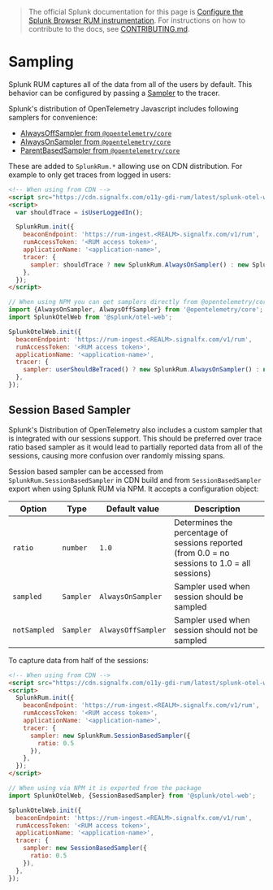 > The official Splunk documentation for this page is [Configure the Splunk Browser RUM instrumentation](https://quickdraw.splunk.com/redirect/?product=Observability&location=github.rum.configuration&version=current). For instructions on how to contribute to the docs, see [CONTRIBUTING.md](../CONTRIBUTING.md#documentation).

# Sampling

Splunk RUM captures all of the data from all of the users by default. This behavior can be configured by passing a [Sampler](https://github.com/open-telemetry/opentelemetry-js-api/blob/main/src/trace/Sampler.ts) to the tracer.

Splunk's distribution of OpenTelemetry Javascript includes following samplers for convenience:

* [AlwaysOffSampler from `@opentelemetry/core`](https://github.com/open-telemetry/opentelemetry-js/blob/main/packages/opentelemetry-core/src/trace/sampler/AlwaysOffSampler.ts)
* [AlwaysOnSampler from `@opentelemetry/core`](https://github.com/open-telemetry/opentelemetry-js/blob/main/packages/opentelemetry-core/src/trace/sampler/AlwaysOnSampler.ts)
* [ParentBasedSampler from `@opentelemetry/core`](https://github.com/open-telemetry/opentelemetry-js/blob/main/packages/opentelemetry-core/src/trace/sampler/ParentBasedSampler.ts)

These are added to `SplunkRum.*` allowing use on CDN distribution. For example to only get traces from logged in users:

```html
<!-- When using from CDN -->
<script src="https://cdn.signalfx.com/o11y-gdi-rum/latest/splunk-otel-web.js" crossorigin="anonymous"></script>
<script>
  var shouldTrace = isUserLoggedIn();

  SplunkRum.init({
    beaconEndpoint: 'https://rum-ingest.<REALM>.signalfx.com/v1/rum',
    rumAccessToken: '<RUM access token>',
    applicationName: '<application-name>',
    tracer: {
      sampler: shouldTrace ? new SplunkRum.AlwaysOnSampler() : new SplunkRum.AlwaysOffSampler(),
    },
  });
</script>
```

```js
// When using NPM you can get samplers directly from @opentelemetry/core
import {AlwaysOnSampler, AlwaysOffSampler} from '@opentelemetry/core';
import SplunkOtelWeb from '@splunk/otel-web';

SplunkOtelWeb.init({
  beaconEndpoint: 'https://rum-ingest.<REALM>.signalfx.com/v1/rum',
  rumAccessToken: '<RUM access token>',
  applicationName: '<application-name>',
  tracer: {
    sampler: userShouldBeTraced() ? new SplunkRum.AlwaysOnSampler() : new SplunkRum.AlwaysOffSampler(),
  },
});
```

## Session Based Sampler

Splunk's Distribution of OpenTelemetry also includes a custom sampler that is integrated with our sessions support. This should be preferred over trace ratio based sampler as it would lead to partially reported data from all of the sessions, causing more confusion over randomly missing spans.

Session based sampler can be accessed from `SplunkRum.SessionBasedSampler` in CDN build and from `SessionBasedSampler` export when using Splunk RUM via NPM. It accepts a configuration object:

|Option|Type|Default value|Description|
|---|---|---|---|
|`ratio`|`number`|`1.0`|Determines the percentage of sessions reported (from 0.0 = no sessions to 1.0 = all sessions)|
|`sampled`|`Sampler`|`AlwaysOnSampler`|Sampler used when session should be sampled|
|`notSampled`|`Sampler`|`AlwaysOffSampler`|Sampler used when session should not be sampled|

To capture data from half of the sessions:

```html
<!-- When using from CDN -->
<script src="https://cdn.signalfx.com/o11y-gdi-rum/latest/splunk-otel-web.js" crossorigin="anonymous"></script>
<script>
  SplunkRum.init({
    beaconEndpoint: 'https://rum-ingest.<REALM>.signalfx.com/v1/rum',
    rumAccessToken: '<RUM access token>',
    applicationName: '<application-name>',
    tracer: {
      sampler: new SplunkRum.SessionBasedSampler({
        ratio: 0.5
      }),
    },
  });
</script>
```

```js
// When using via NPM it is exported from the package
import SplunkOtelWeb, {SessionBasedSampler} from '@splunk/otel-web';

SplunkOtelWeb.init({
  beaconEndpoint: 'https://rum-ingest.<REALM>.signalfx.com/v1/rum',
  rumAccessToken: '<RUM access token>',
  applicationName: '<application-name>',
  tracer: {
    sampler: new SessionBasedSampler({
      ratio: 0.5
    }),
  },
});
```
